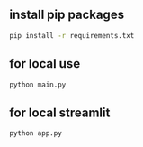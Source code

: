 ## install pip packages

```sh
pip install -r requirements.txt
```

## for local use

```sh 
python main.py
```

## for local streamlit

```sh
python app.py
```
